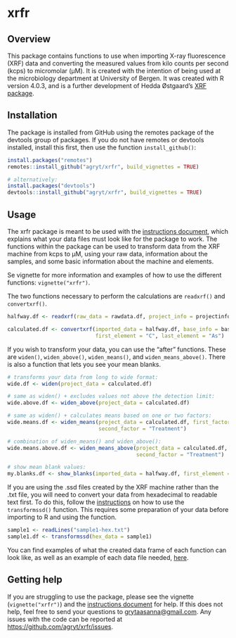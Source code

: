 
# xrfr

## Overview

This package contains functions to use when importing X-ray fluorescence
(XRF) data and converting the measured values from kilo counts per
second (kcps) to micromolar (µM). It is created with the intention of
being used at the microbiology department at University of Bergen. It
was created with R version 4.0.3, and is a further development of Hedda
Østgaard’s [XRF package](https://github.com/heddaost/XRF).

## Installation

The package is installed from GitHub using the remotes package of the
devtools group of packages. If you do not have remotes or devtools
installed, install this first, then use the function `install_github()`:

``` r
install.packages("remotes")
remotes::install_github("agryt/xrfr", build_vignettes = TRUE)

# alternatively:
install.packages("devtools")
devtools::install_github("agryt/xrfr", build_vignettes = TRUE)
```

## Usage

The xrfr package is meant to be used with the [instructions
document](https://github.com/agryt/xrfr/blob/master/INSTRUCTIONS.pdf),
which explains what your data files must look like for the package to
work. The functions within the package can be used to transform data
from the XRF machine from kcps to µM, using your raw data, information
about the samples, and some basic information about the machine and
elements.

Se vignette for more information and examples of how to use the
different functions: `vignette("xrfr")`.

The two functions necessary to perform the calculations are `readxrf()`
and `convertxrf()`.

``` r
halfway.df <- readxrf(raw_data = rawdata.df, project_info = projectinfo.df)

calculated.df <- convertxrf(imported_data = halfway.df, base_info = baseinfo.df, year = "2019",
                            first_element = "C", last_element = "As")
```

If you wish to transform your data, you can use the “after” functions.
These are `widen()`, `widen_above()`, `widen_means()`, and
`widen_means_above()`. There is also a function that lets you see your
mean blanks.

``` r
# transforms your data from long to wide format:
wide.df <- widen(project_data = calculated.df)

# same as widen() + excludes values not above the detection limit:
wide.above.df <- widen_above(project_data = calculated.df)

# same as widen() + calculates means based on one or two factors:
wide.means.df <- widen_means(project_data = calculated.df, first_factor = "Day",
                             second_factor = "Treatment")

# combination of widen_means() and widen_above():
wide.means.above.df <- widen_means_above(project_data = calculated.df, first_factor = "Day",
                                         second_factor = "Treatment")

# show mean blank values:
my.blanks.df <- show_blanks(imported_data = halfway.df, first_element = "C", last_element = "As")
```

If you are using the .ssd files created by the XRF machine rather than
the .txt file, you will need to convert your data from hexadecimal to
readable text first. To do this, follow the
[instructions](https://github.com/agryt/xrfr/blob/master/INSTRUCTIONS.pdf)
on how to use the `transformssd()` function. This requires some
preparation of your data before importing to R and using the function.

``` r
sample1 <- readLines("sample1-hex.txt")
sample1.df <- transformssd(hex_data = sample1)
```

You can find examples of what the created data frame of each function
can look like, as well as an example of each data file needed,
[here](https://github.com/agryt/xrfr/tree/master/inst/extdata).

## Getting help

If you are struggling to use the package, please see the vignette
(`vignette("xrfr")`) and the [instructions
document](https://github.com/agryt/xrfr/blob/master/INSTRUCTIONS.pdf)
for help. If this does not help, feel free to send your questions to
<grytaasanna@gmail.com>. Any issues with the code can be reported at
<https://github.com/agryt/xrfr/issues>.
